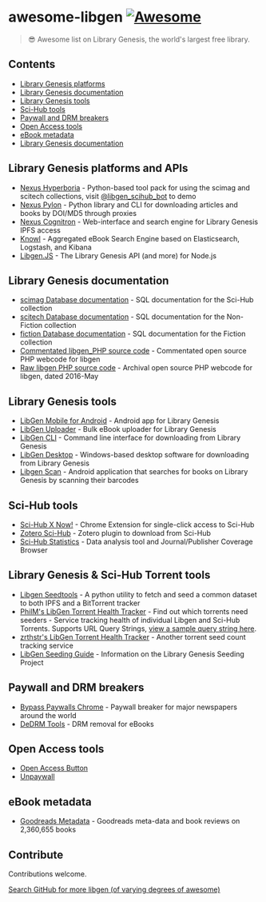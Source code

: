 # awesome-libgen [![Awesome](https://awesome.re/badge.svg)](https://awesome.re)

> 😎 Awesome list on Library Genesis, the world's largest free library.

## Contents

- [Library Genesis platforms](#Library-Genesis-platforms)
- [Library Genesis documentation](#Library-Genesis-documentation)
- [Library Genesis tools](#Library-Genesis-tools)
- [Sci-Hub tools](#Sci-Hub-tools)
- [Paywall and DRM breakers](#Paywall-and-DRM-breakers)
- [Open Access tools](#Open-Access-tools)
- [eBook metadata](#eBook-metadata)
- [Library Genesis documentation](#Library-Genesis-documentation)

## Library Genesis platforms and APIs

- [Nexus Hyperboria](https://github.com/nexus-stc/hyperboria) - Python-based tool pack for using the scimag and scitech collections, visit [@libgen_scihub_bot](https://t.me/libgen_scihub_bot) to demo
- [Nexus Pylon](https://github.com/nexus-stc/hyperboria/tree/master/nexus/pylon) - Python library and CLI for downloading articles and books by DOI/MD5 through proxies
- [Nexus Cognitron](https://github.com/nexus-stc/hyperboria/tree/master/nexus/cognitron) - Web-interface and search engine for Library Genesis IPFS access
- [Knowl](https://gitlab.com/lucidhack/knowl) - Aggregated eBook Search Engine based on Elasticsearch, Logstash, and Kibana
- [Libgen.JS](https://github.com/dunn/libgen.js) - The Library Genesis API (and more) for Node.js

## Library Genesis documentation

- [scimag Database documentation](https://gitlab.com/lucidhack/knowl/-/wikis/References/Libgen-Articles-Tables) - SQL documentation for the Sci-Hub collection
- [scitech Database documentation](https://gitlab.com/lucidhack/knowl/-/wikis/References/Libgen-Science-Tables) - SQL documentation for the Non-Fiction collection
- [fiction Database documentation](https://gitlab.com/lucidhack/knowl/-/wikis/References/Libgen-Fiction-Tables) - SQL documentation for the Fiction collection
- [Commentated libgen_PHP source code](https://gitlab.com/libgen1/libgen_webcode) - Commentated open source PHP webcode for libgen
- [Raw libgen PHP source code](https://github.com/adulau/Library-Genesis) - Archival open source PHP webcode for libgen, dated 2016-May

## Library Genesis tools

- [LibGen Mobile for Android](https://github.com/manuelvargastapia/libgen_mobile_app) - Android app for Library Genesis
- [LibGen Uploader](https://github.com/ftruzzi/libgen_uploader) - Bulk eBook uploader for Library Genesis
- [LibGen CLI](https://github.com/ciehanski/libgen-cli) - Command line interface for downloading from Library Genesis
- [LibGen Desktop](https://github.com/libgenapps/LibgenDesktop) - Windows-based desktop software for downloading from Library Genesis
- [Libgen Scan](https://github.com/nfd9001/Libgen-Scan/) - Android application that searches for books on Library Genesis by scanning their barcodes

## Sci-Hub tools

- [Sci-Hub X Now!](https://github.com/gchenfc/sci-hub-now) - Chrome Extension for single-click access to Sci-Hub
- [Zotero Sci-Hub](https://github.com/ethanwillis/zotero-scihub) - Zotero plugin to download from Sci-Hub
- [Sci-Hub Statistics](https://github.com/greenelab/scihub) - Data analysis tool and Journal/Publisher Coverage Browser

## Library Genesis & Sci-Hub Torrent tools
- [Libgen Seedtools](https://github.com/subdavis/libgen-seedtools) - A python utility to fetch and seed a common dataset to both IPFS and a BitTorrent tracker
- [PhilM's LibGen Torrent Health Tracker](https://phillm.net/libgen-stats-table.php) - Find out which torrents need seeders - Service tracking health of individual Libgen and Sci-Hub Torrents. Supports URL Query Strings, [view a sample query string here](https://phillm.net/torrent-health-frontend/stats-filtered-table.php?propname%5B%5D=seeders&comp%5B%5D=%3C&value%5B%5D=12&propname%5B%5D=type&comp%5B%5D===&value%5B%5D=scimag).
- [zrthstr's LibGen Torrent Health Tracker](https://zrthstr.github.io/libgen_torrent_cardiography/index.html) - Another torrent seed count tracking service
- [LibGen Seeding Guide](https://freeread.org/torrents.html) - Information on the Library Genesis Seeding Project

## Paywall and DRM breakers

- [Bypass Paywalls Chrome](https://github.com/iamadamdev/bypass-paywalls-chrome) - Paywall breaker for major newspapers around the world
- [DeDRM Tools](https://github.com/apprenticeharper/DeDRM_tools/) - DRM removal for eBooks

## Open Access tools

- [Open Access Button](https://github.com/ourresearch/oadoi)
- [Unpaywall](https://github.com/ourresearch/oadoi)

## eBook metadata

- [Goodreads Metadata](https://github.com/MengtingWan/goodreads) - Goodreads meta-data and book reviews on 2,360,655 books

## Contribute

Contributions welcome.

[Search GitHub for more libgen (of varying degrees of awesome)](https://github.com/search?o=desc&p=10&q=libgen)
